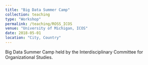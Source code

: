 ```yaml
---
title: "Big Data Summer Camp"
collection: teaching
type: "Workshop"
permalink: /teaching/ROSS_ICOS
venue: "University of Michigan, ICOS"
date: 2018-05-01
location: "City, Country"
---
```

Big Data Summer Camp held by the Interdisciplinary Committee for Organizational Studies.
